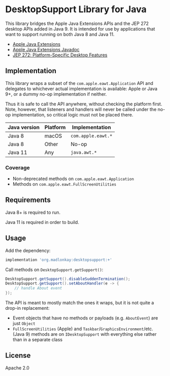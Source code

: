 # DesktopSupport Library for Java

This library bridges the Apple Java Extensions APIs and the JEP 272 desktop APIs
added in Java 9. It is intended for use by applications that want to support
running on both Java 8 and Java 11.

- [Apple Java Extensions](https://developer.apple.com/library/archive/samplecode/AppleJavaExtensions/Introduction/Intro.html)
- [Apple Java Extensions Javadoc](https://coderanch.com/how-to/javadoc/appledoc/api/)
- [JEP 272: Platform-Specific Desktop Features](https://openjdk.java.net/jeps/272)

## Implementation

This library wraps a subset of the `com.apple.eawt.Application` API and
delegates to whichever actual implementation is available: Apple or Java 9+, or
a dummy no-op implementation if neither.

Thus it is safe to call the API anywhere, without checking the platform
first. Note, however, that listeners and handlers will never be called under the
no-op implementation, so critical logic must not be placed there.

| Java version | Platform | Implementation     |
|--------------|----------|----------------    |
| Java 8       | macOS    | `com.apple.eawt.*` |
| Java 8       | Other    | No-op              |
| Java 11      | Any      | `java.awt.*`       |

### Coverage

- Non-deprecated methods on `com.apple.eawt.Application`
- Methods on `com.apple.eawt.FullScreenUtilities`

## Requirements

Java 8+ is required to run.

Java 11 is required in order to build.

## Usage

Add the dependency:

```groovy
implementation 'org.madlonkay:desktopsupport:+'
```

Call methods on `DesktopSupport.getSupport()`:

```java
DesktopSupport.getSupport().disableSuddenTermination();
DesktopSupport.getSupport().setAboutHandler(e -> {
    // handle About event
});
```

The API is meant to mostly match the ones it wraps, but it is not quite a
drop-in replacement:

- Event objects that have no methods or payloads (e.g. `AboutEvent`) are just
  `Object`
- `FullScreenUtilities` (Apple) and `Taskbar`/`GraphicsEnvironment`/etc. (Java
  9) methods are on `IDesktopSupport` with everything else rather than in a
  separate class

## License

Apache 2.0
